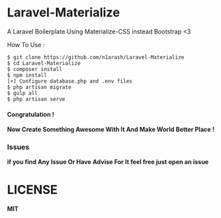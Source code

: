 # Laravel-Materialize
A Laravel Boilerplate Using Materialize-CSS instead Bootstrap &lt;3

How To Use : 
```
$ git clone https://github.com/n1arash/Laravel-Materialize
$ cd Laravel-Materialize
$ composer install 
$ npm install 
[+] Configure database.php and .env files
$ php artisan migrate
$ gulp all
$ php artisan serve
```

#### Congratulation !
**Now Create Something Awesome With It And Make World Better Place !**

### Issues
**if you find Any Issue Or Have Advise For It feel free just open an issue**

# LICENSE 
#### MIT